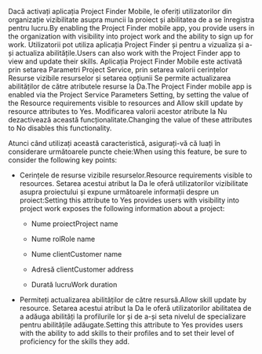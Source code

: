 <span data-ttu-id="5bf75-101">Dacă activați aplicația Project Finder Mobile, le oferiți utilizatorilor din organizație vizibilitate asupra muncii la proiect și abilitatea de a se înregistra pentru lucru.</span><span class="sxs-lookup"><span data-stu-id="5bf75-101">By enabling the Project Finder mobile app, you provide users in the organization with visibility into project work and the ability to sign up for work.</span></span> <span data-ttu-id="5bf75-102">Utilizatorii pot utiliza aplicația Project Finder și pentru a vizualiza și a-și actualiza abilitățile.</span><span class="sxs-lookup"><span data-stu-id="5bf75-102">Users can also work with the Project Finder app to view and update their skills.</span></span> <span data-ttu-id="5bf75-103">Aplicația Project Finder Mobile este activată prin setarea Parametri Project Service, prin setarea valorii cerințelor Resurse vizibile resurselor și setarea opțiunii Se permite actualizarea abilităților de către atributele resurse la Da.</span><span class="sxs-lookup"><span data-stu-id="5bf75-103">The Project Finder mobile app is enabled via the Project Service Parameters Setting, by setting the value of the Resource requirements visible to resources and Allow skill update by resource attributes to Yes.</span></span> <span data-ttu-id="5bf75-104">Modificarea valorii acestor atribute la Nu dezactivează această funcționalitate.</span><span class="sxs-lookup"><span data-stu-id="5bf75-104">Changing the value of these attributes to No disables this functionality.</span></span>  
  
 <span data-ttu-id="5bf75-105">Atunci când utilizați această caracteristică, asigurați-vă că luați în considerare următoarele puncte cheie:</span><span class="sxs-lookup"><span data-stu-id="5bf75-105">When using this feature, be sure to consider the following key points:</span></span>  
  
-   <span data-ttu-id="5bf75-106">Cerințele de resurse vizibile resurselor.</span><span class="sxs-lookup"><span data-stu-id="5bf75-106">Resource requirements visible to resources.</span></span> <span data-ttu-id="5bf75-107">Setarea acestui atribut la Da le oferă utilizatorilor vizibilitate asupra proiectului și expune următoarele informații despre un proiect:</span><span class="sxs-lookup"><span data-stu-id="5bf75-107">Setting this attribute to Yes provides users with visibility into project work exposes the following information about a project:</span></span>  
  
    -   <span data-ttu-id="5bf75-108">Nume proiect</span><span class="sxs-lookup"><span data-stu-id="5bf75-108">Project name</span></span>  
  
    -   <span data-ttu-id="5bf75-109">Nume rol</span><span class="sxs-lookup"><span data-stu-id="5bf75-109">Role name</span></span>  
  
    -   <span data-ttu-id="5bf75-110">Nume client</span><span class="sxs-lookup"><span data-stu-id="5bf75-110">Customer name</span></span>  
  
    -   <span data-ttu-id="5bf75-111">Adresă client</span><span class="sxs-lookup"><span data-stu-id="5bf75-111">Customer address</span></span>  
  
    -   <span data-ttu-id="5bf75-112">Durată lucru</span><span class="sxs-lookup"><span data-stu-id="5bf75-112">Work duration</span></span>  
  
-   <span data-ttu-id="5bf75-113">Permiteți actualizarea abilităților de către resursă.</span><span class="sxs-lookup"><span data-stu-id="5bf75-113">Allow skill update by resource.</span></span> <span data-ttu-id="5bf75-114">Setarea acestui atribut la Da le oferă utilizatorilor abilitatea de a adăuga abilități la profilurile lor și de a-și seta nivelul de specializare pentru abilitățile adăugate.</span><span class="sxs-lookup"><span data-stu-id="5bf75-114">Setting this attribute to Yes provides users with the ability to add skills to their profiles and to set their level of proficiency for the skills they add.</span></span>